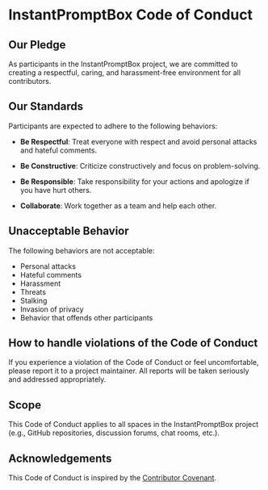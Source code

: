 # InstantPromptBox Code of Conduct

## Our Pledge

As participants in the InstantPromptBox project, we are committed to creating a respectful, caring, and harassment-free environment for all contributors.

## Our Standards

Participants are expected to adhere to the following behaviors:

- **Be Respectful**: Treat everyone with respect and avoid personal attacks and hateful comments.

- **Be Constructive**: Criticize constructively and focus on problem-solving.

- **Be Responsible**: Take responsibility for your actions and apologize if you have hurt others.

- **Collaborate**: Work together as a team and help each other.

## Unacceptable Behavior

The following behaviors are not acceptable:

- Personal attacks
- Hateful comments
- Harassment
- Threats
- Stalking
- Invasion of privacy
- Behavior that offends other participants

## How to handle violations of the Code of Conduct

If you experience a violation of the Code of Conduct or feel uncomfortable, please report it to a project maintainer. All reports will be taken seriously and addressed appropriately.

## Scope

This Code of Conduct applies to all spaces in the InstantPromptBox project (e.g., GitHub repositories, discussion forums, chat rooms, etc.).

## Acknowledgements

This Code of Conduct is inspired by the [Contributor Covenant](https://www.contributor-covenant.org/).
